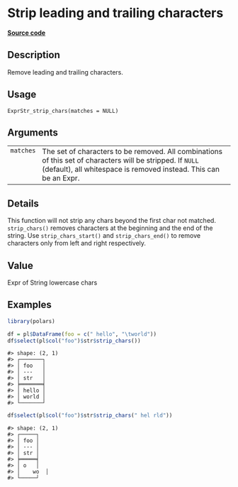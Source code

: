 

# Strip leading and trailing characters

[**Source code**](https://github.com/pola-rs/r-polars/tree/main/R/expr__string.R#L302)

## Description

Remove leading and trailing characters.

## Usage

<pre><code class='language-R'>ExprStr_strip_chars(matches = NULL)
</code></pre>

## Arguments

<table>
<tr>
<td style="white-space: nowrap; font-family: monospace; vertical-align: top">
<code id="ExprStr_strip_chars_:_matches">matches</code>
</td>
<td>
The set of characters to be removed. All combinations of this set of
characters will be stripped. If <code>NULL</code> (default), all
whitespace is removed instead. This can be an Expr.
</td>
</tr>
</table>

## Details

This function will not strip any chars beyond the first char not
matched. <code>strip_chars()</code> removes characters at the beginning
and the end of the string. Use <code>strip_chars_start()</code> and
<code>strip_chars_end()</code> to remove characters only from left and
right respectively.

## Value

Expr of String lowercase chars

## Examples

``` r
library(polars)

df = pl$DataFrame(foo = c(" hello", "\tworld"))
df$select(pl$col("foo")$str$strip_chars())
```

    #> shape: (2, 1)
    #> ┌───────┐
    #> │ foo   │
    #> │ ---   │
    #> │ str   │
    #> ╞═══════╡
    #> │ hello │
    #> │ world │
    #> └───────┘

``` r
df$select(pl$col("foo")$str$strip_chars(" hel rld"))
```

    #> shape: (2, 1)
    #> ┌─────┐
    #> │ foo │
    #> │ --- │
    #> │ str │
    #> ╞═════╡
    #> │ o   │
    #> │    wo  │
    #> └─────┘
